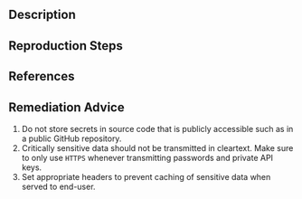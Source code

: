 ## Description


## Reproduction Steps


## References


## Remediation Advice

1. Do not store secrets in source code that is publicly accessible such as in a public GitHub repository.
2. Critically sensitive data should not be transmitted in cleartext. Make sure to only use `HTTPS` whenever transmitting passwords and private API keys.
3. Set appropriate headers to prevent caching of sensitive data when served to end-user.


